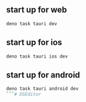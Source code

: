 ## start up for web

```bash
deno task tauri dev
```

## start up for ios

```bash
deno task tauri ios dev
```

## start up for android 

```bash
deno task tauri android dev
```# DSEditor
